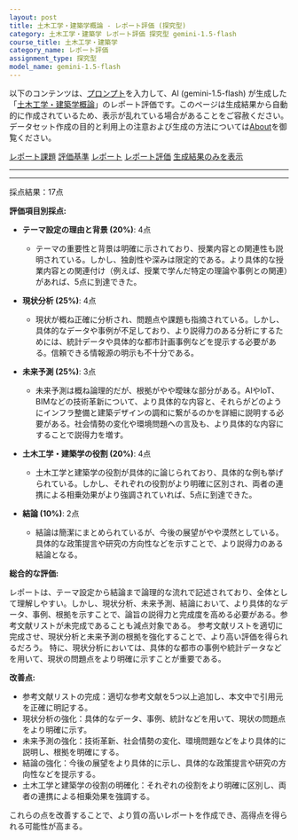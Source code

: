 ```yaml
---
layout: post
title: 土木工学・建築学概論 - レポート評価 (探究型)
category: 土木工学・建築学 レポート評価 探究型 gemini-1.5-flash
course_title: 土木工学・建築学
category_name: レポート評価
assignment_type: 探究型
model_name: gemini-1.5-flash
---
```


以下のコンテンツは、[プロンプト](https://github.com/takedatoshiyuki/synthetic_assignments/tree/main/generated/土木工学・建築学/gemini-1.5-flash/prompt_レポート評価-探究型.md)を入力して、AI (gemini-1.5-flash) が生成した「[土木工学・建築学概論](/contents/土木工学・建築学/)」のレポート評価です。このページは生成結果から自動的に作成されているため、表示が乱れている場合があることをご容赦ください。
データセット作成の目的と利用上の注意および生成の方法については[About](/About)を御覧ください。

[レポート課題](../レポート課題-探究型)
[評価基準](../評価基準-探究型)
[レポート](../レポート-探究型)
[レポート評価](../レポート評価-探究型)
[生成結果のみを表示](https://github.com/takedatoshiyuki/synthetic_assignments/tree/main/generated/土木工学・建築学/gemini-1.5-flash/レポート評価-探究型.md)
  

***
***
  
採点結果：17点

**評価項目別採点:**

* **テーマ設定の理由と背景 (20%)**: 4点
    * テーマの重要性と背景は明確に示されており、授業内容との関連性も説明されている。しかし、独創性や深みは限定的である。より具体的な授業内容との関連付け（例えば、授業で学んだ特定の理論や事例との関連）があれば、5点に到達できた。

* **現状分析 (25%)**: 4点
    * 現状が概ね正確に分析され、問題点や課題も指摘されている。しかし、具体的なデータや事例が不足しており、より説得力のある分析にするためには、統計データや具体的な都市計画事例などを提示する必要がある。信頼できる情報源の明示も不十分である。

* **未来予測 (25%)**: 3点
    * 未来予測は概ね論理的だが、根拠がやや曖昧な部分がある。AIやIoT、BIMなどの技術革新について、より具体的な内容と、それらがどのようにインフラ整備と建築デザインの調和に繋がるのかを詳細に説明する必要がある。社会情勢の変化や環境問題への言及も、より具体的な内容にすることで説得力を増す。

* **土木工学・建築学の役割 (20%)**: 4点
    * 土木工学と建築学の役割が具体的に論じられており、具体的な例も挙げられている。しかし、それぞれの役割がより明確に区別され、両者の連携による相乗効果がより強調されていれば、5点に到達できた。

* **結論 (10%)**: 2点
    * 結論は簡潔にまとめられているが、今後の展望がやや漠然としている。具体的な政策提言や研究の方向性などを示すことで、より説得力のある結論となる。


**総合的な評価:**

レポートは、テーマ設定から結論まで論理的な流れで記述されており、全体として理解しやすい。しかし、現状分析、未来予測、結論において、より具体的なデータ、事例、根拠を示すことで、論旨の説得力と完成度を高める必要がある。参考文献リストが未完成であることも減点対象である。  参考文献リストを適切に完成させ、現状分析と未来予測の根拠を強化することで、より高い評価を得られるだろう。  特に、現状分析においては、具体的な都市の事例や統計データなどを用いて、現状の問題点をより明確に示すことが重要である。


**改善点:**

* 参考文献リストの完成：適切な参考文献を5つ以上追加し、本文中で引用元を正確に明記する。
* 現状分析の強化：具体的なデータ、事例、統計などを用いて、現状の問題点をより明確に示す。
* 未来予測の強化：技術革新、社会情勢の変化、環境問題などをより具体的に説明し、根拠を明確にする。
* 結論の強化：今後の展望をより具体的に示し、具体的な政策提言や研究の方向性などを提示する。
* 土木工学と建築学の役割の明確化：それぞれの役割をより明確に区別し、両者の連携による相乗効果を強調する。


これらの点を改善することで、より質の高いレポートを作成でき、高得点を得られる可能性が高まる。
